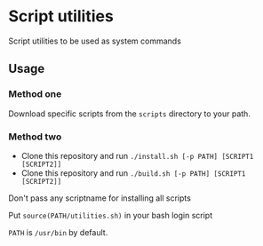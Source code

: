 Script utilities
================

Script utilities to be used as system commands

## Usage

### Method one

Download specific scripts from the ````scripts```` directory to your path.

### Method two

* Clone this repository and run ````./install.sh [-p PATH] [SCRIPT1 [SCRIPT2]]````
* Clone this repository and run ````./build.sh [-p PATH] [SCRIPT1 [SCRIPT2]]````

Don't pass any scriptname for installing all scripts

Put ````source(PATH/utilities.sh)```` in your bash login script

````PATH```` is ````/usr/bin```` by default.